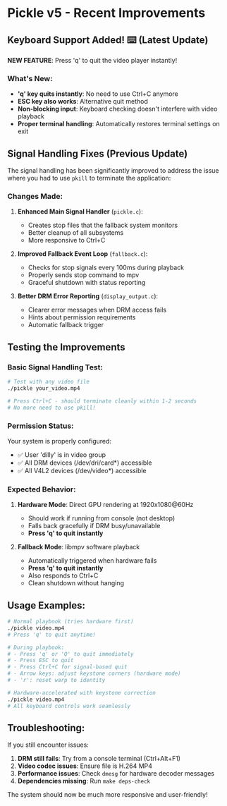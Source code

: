 # Pickle v5 - Recent Improvements

## Keyboard Support Added! ⌨️ (Latest Update)

**NEW FEATURE**: Press 'q' to quit the video player instantly!

### What's New:
- **'q' key quits instantly**: No need to use Ctrl+C anymore
- **ESC key also works**: Alternative quit method  
- **Non-blocking input**: Keyboard checking doesn't interfere with video playback
- **Proper terminal handling**: Automatically restores terminal settings on exit

## Signal Handling Fixes (Previous Update)

The signal handling has been significantly improved to address the issue where you had to use `pkill` to terminate the application:

### Changes Made:

1. **Enhanced Main Signal Handler** (`pickle.c`):
   - Creates stop files that the fallback system monitors
   - Better cleanup of all subsystems
   - More responsive to Ctrl+C

2. **Improved Fallback Event Loop** (`fallback.c`):
   - Checks for stop signals every 100ms during playback
   - Properly sends stop command to mpv
   - Graceful shutdown with status reporting

3. **Better DRM Error Reporting** (`display_output.c`):
   - Clearer error messages when DRM access fails
   - Hints about permission requirements
   - Automatic fallback trigger

## Testing the Improvements

### Basic Signal Handling Test:
```bash
# Test with any video file
./pickle your_video.mp4

# Press Ctrl+C - should terminate cleanly within 1-2 seconds
# No more need to use pkill!
```

### Permission Status:
Your system is properly configured:
- ✅ User 'dilly' is in video group
- ✅ All DRM devices (/dev/dri/card*) accessible  
- ✅ All V4L2 devices (/dev/video*) accessible

### Expected Behavior:

1. **Hardware Mode**: Direct GPU rendering at 1920x1080@60Hz
   - Should work if running from console (not desktop)
   - Falls back gracefully if DRM busy/unavailable
   - **Press 'q' to quit instantly**

2. **Fallback Mode**: libmpv software playback
   - Automatically triggered when hardware fails
   - **Press 'q' to quit instantly** 
   - Also responds to Ctrl+C
   - Clean shutdown without hanging

## Usage Examples:

```bash
# Normal playbook (tries hardware first)
./pickle video.mp4
# Press 'q' to quit anytime!

# During playbook:
# - Press 'q' or 'Q' to quit immediately
# - Press ESC to quit  
# - Press Ctrl+C for signal-based quit
# - Arrow keys: adjust keystone corners (hardware mode)
# - 'r': reset warp to identity

# Hardware-accelerated with keystone correction
./pickle video.mp4
# All keyboard controls work seamlessly
```

## Troubleshooting:

If you still encounter issues:

1. **DRM still fails**: Try from a console terminal (Ctrl+Alt+F1)
2. **Video codec issues**: Ensure file is H.264 MP4
3. **Performance issues**: Check `dmesg` for hardware decoder messages
4. **Dependencies missing**: Run `make deps-check`

The system should now be much more responsive and user-friendly!